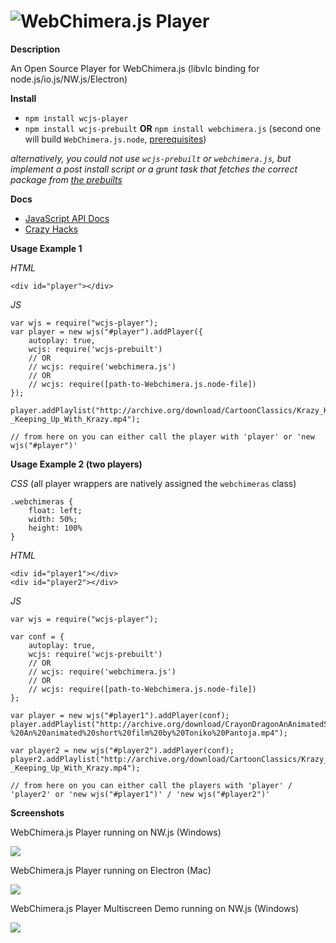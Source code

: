 # <img alt="WebChimera.js Player" src="https://raw.githubusercontent.com/jaruba/wcjs-logos/master/logos/small/wcjs-player.png">

**Description**

An Open Source Player for WebChimera.js (libvlc binding for node.js/io.js/NW.js/Electron)

**Install**
- ``npm install wcjs-player``
- ``npm install wcjs-prebuilt`` **OR** ``npm install webchimera.js`` (second one will build `WebChimera.js.node`, [prerequisites](https://github.com/RSATom/WebChimera.js#build-prerequisites))

_alternatively, you could not use `wcjs-prebuilt` or `webchimera.js`, but implement a post install script or a grunt task that fetches the correct package from [the prebuilts](https://github.com/RSATom/WebChimera.js/releases)_

**Docs**
- [JavaScript API Docs](https://github.com/jaruba/wcjs-player/wiki/JavaScript-API)
- [Crazy Hacks](https://github.com/jaruba/wcjs-player/wiki/Crazy-Hacks)

**Usage Example 1**

*HTML*

	<div id="player"></div>

*JS*

	var wjs = require("wcjs-player");
	var player = new wjs("#player").addPlayer({
		autoplay: true,
		wcjs: require('wcjs-prebuilt')
		// OR
		// wcjs: require('webchimera.js')
		// OR
		// wcjs: require([path-to-Webchimera.js.node-file])
	});

	player.addPlaylist("http://archive.org/download/CartoonClassics/Krazy_Kat_-_Keeping_Up_With_Krazy.mp4");

	// from here on you can either call the player with 'player' or 'new wjs("#player")'


**Usage Example 2 (two players)**

*CSS* (all player wrappers are natively assigned the ``webchimeras`` class)

	.webchimeras {
		float: left;
		width: 50%;
		height: 100%
	}

*HTML*

	<div id="player1"></div>
	<div id="player2"></div>

*JS*

	var wjs = require("wcjs-player");

	var conf = {
		autoplay: true,
		wcjs: require('wcjs-prebuilt')
		// OR
		// wcjs: require('webchimera.js')
		// OR
		// wcjs: require([path-to-Webchimera.js.node-file])
	};

	var player = new wjs("#player1").addPlayer(conf);
	player.addPlaylist("http://archive.org/download/CrayonDragonAnAnimatedShortFilmByTonikoPantoja/Crayon%20Dragon%20-%20An%20animated%20short%20film%20by%20Toniko%20Pantoja.mp4");

	var player2 = new wjs("#player2").addPlayer(conf);
	player2.addPlaylist("http://archive.org/download/CartoonClassics/Krazy_Kat_-_Keeping_Up_With_Krazy.mp4");

	// from here on you can either call the players with 'player' / 'player2' or 'new wjs("#player1")' / 'new wjs("#player2")'


**Screenshots**

WebChimera.js Player running on NW.js (Windows)

<img src="http://webchimera.org/samples/wcjs-player.png">

WebChimera.js Player running on Electron (Mac)

<img src="http://webchimera.org/samples/wcjs-player-2.png">

WebChimera.js Player Multiscreen Demo running on NW.js (Windows)

<img src="http://webchimera.org/samples/wcjs-player-5.png">
